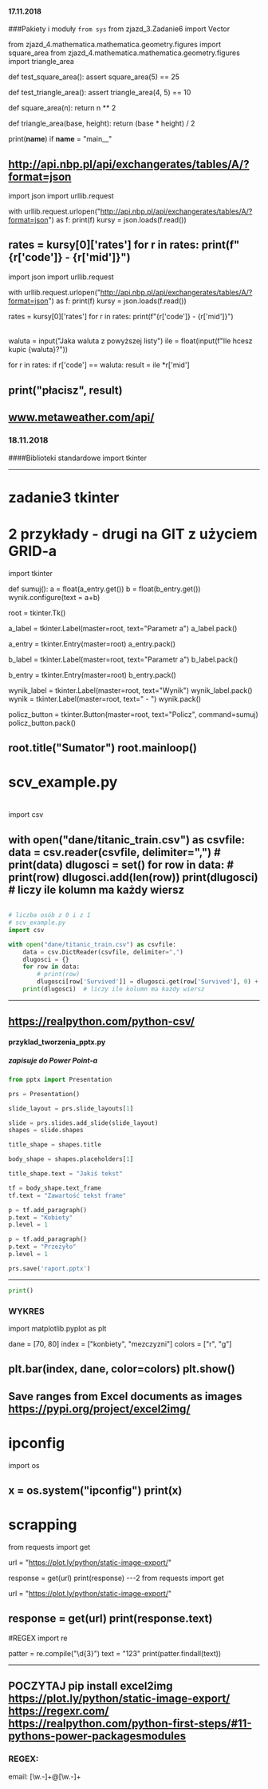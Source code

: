 #### 17.11.2018
###Pakiety i moduły
`from sys`
from zjazd_3.Zadanie6 import Vector

from zjazd_4.mathematica.mathematica.geometry.figures import square_area
from zjazd_4.mathematica.mathematica.geometry.figures import triangle_area


def test_square_area():
    assert square_area(5) == 25


def test_triangle_area():
    assert triangle_area(4, 5) == 10

def square_area(n):
    return n ** 2


def triangle_area(base, height):
    return (base * height) / 2

print(__name__)
if __name__ = "main__"

http://api.nbp.pl/api/exchangerates/tables/A/?format=json
-----
import json
import urllib.request

with urllib.request.urlopen("http://api.nbp.pl/api/exchangerates/tables/A/?format=json") as f:
    print(f)
    kursy = json.loads(f.read())

rates = kursy[0]['rates']
for r in rates:
    print(f"{r['code']} - {r['mid']}")
-----------
import json
import urllib.request

with urllib.request.urlopen("http://api.nbp.pl/api/exchangerates/tables/A/?format=json") as f:
    print(f)
    kursy = json.loads(f.read())

rates = kursy[0]['rates']
for r in rates:
    print(f"{r['code']} - {r['mid']}")

######

waluta = input("Jaka waluta z powyższej listy")
ile = float(input(f"Ile hcesz kupic {waluta}?"))

for r in rates:
    if r['code'] == waluta:
        result = ile *r['mid']

print("płacisz", result)
---------------------------
www.metaweather.com/api/
---------------------------
### 18.11.2018
####Biblioteki standardowe
import tkinter

---
# zadanie3 tkinter 
# 2 przykłady - drugi na GIT z użyciem GRID-a
import tkinter

def sumuj():
    a = float(a_entry.get())
    b = float(b_entry.get())
    wynik.configure(text = a+b)

root = tkinter.Tk()

a_label = tkinter.Label(master=root, text="Parametr a")
a_label.pack()

a_entry = tkinter.Entry(master=root)
a_entry.pack()

b_label = tkinter.Label(master=root, text="Parametr a")
b_label.pack()

b_entry = tkinter.Entry(master=root)
b_entry.pack()


wynik_label = tkinter.Label(master=root, text="Wynik")
wynik_label.pack()
wynik = tkinter.Label(master=root, text=" - ")
wynik.pack()

policz_button = tkinter.Button(master=root, text="Policz", command=sumuj)
policz_button.pack()

root.title("Sumator")
root.mainloop()
---
# scv_example.py
# 
import csv

with open("dane/titanic_train.csv") as csvfile:
    data = csv.reader(csvfile, delimiter=",")
    # print(data)
    dlugosci = set()
    for row in data:
        # print(row)
        dlugosci.add(len(row))
    print(dlugosci) # liczy ile kolumn ma każdy wiersz
-----
```python

# liczba osób z 0 i z 1 
# scv_example.py
import csv

with open("dane/titanic_train.csv") as csvfile:
    data = csv.DictReader(csvfile, delimiter=",")
    dlugosci = {}
    for row in data:
        # print(row)
        dlugosci[row['Survived']] = dlugosci.get(row['Survived'], 0) + 1
    print(dlugosci)  # liczy ile kolumn ma każdy wiersz
```
---------
https://realpython.com/python-csv/
---------
#### przyklad_tworzenia_pptx.py
##### zapisuje do Power Point-a
```python
from pptx import Presentation

prs = Presentation()

slide_layout = prs.slide_layouts[1]

slide = prs.slides.add_slide(slide_layout)
shapes = slide.shapes

title_shape = shapes.title

body_shape = shapes.placeholders[1]

title_shape.text = "Jakiś tekst"

tf = body_shape.text_frame
tf.text = "Zawartość tekst frame"

p = tf.add_paragraph()
p.text = "Kobiety"
p.level = 1

p = tf.add_paragraph()
p.text = "Przeżyło"
p.level = 1

prs.save('raport.pptx')
```
-------
```python
print()

```
### WYKRES
import matplotlib.pyplot as plt

dane = [70, 80]
index = ["konbiety", "mezczyzni"]
colors = ["r", "g"]

plt.bar(index, dane, color=colors)
plt.show()
------
Save ranges from Excel documents as images
https://pypi.org/project/excel2img/
------
# ipconfig
import os

x = os.system("ipconfig")
print(x)
-------
# scrapping
from requests import get

url = "https://plot.ly/python/static-image-export/"

response = get(url)
print(response)
---2 
from requests import get

url = "https://plot.ly/python/static-image-export/"

response = get(url)
print(response.text)
---
#REGEX
import re

patter = re.compile("\d{3}")
text = "123"
print(patter.findall(text))

----
POCZYTAJ
pip install excel2img
https://plot.ly/python/static-image-export/
https://regexr.com/
https://realpython.com/python-first-steps/#11-pythons-power-packagesmodules
----
### REGEX:
email: [\w\.-]+@[\w\.-]+


